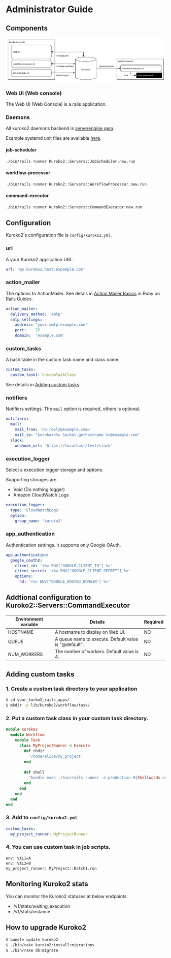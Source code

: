 # Administrator Guide

## Components

![](images/kuroko2-architecture.png)

### Web UI (Web console)

The Web UI (Web Console) is a rails application.


### Daemons

All kuroko2 daemons backend is [serverengine gem](https://github.com/fluent/serverengine).

Example systemd unit files are available [here](systemd).


#### job-scheduler


```bash
./bin/rails runner Kuroko2::Servers::JobScheduler.new.run
```

#### workflow-processor

```bash
./bin/rails runner Kuroko2::Servers::WorkflowProcessor.new.run
```

#### command-executor

```bash
./bin/rails runner Kuroko2::Servers::CommandExecutor.new.run
```

## Configuration

Kuroko2's configuration file is `config/kuroko2.yml`.

### url

A your Kuroko2 application URL.

```yaml
url: 'my.kuroko2.host.expample.com'
```

### action_mailer

The options to ActionMailer.
See detals in [Action Mailer Basics](http://guides.rubyonrails.org/action_mailer_basics.html#action-mailer-configuration) in Ruby on Rails Guides.

```yaml
action_mailer:
  delivery_method: 'smtp'
  smtp_settings:
    address: 'your.smtp.example.com'
    port:    25
    domain:  'example.com'
```

### custom_tasks

A hash table in the custom task name and class name.

```yaml
custom_tasks:
  custom_task1: CustomTaskClass
```

See details in [Adding custom tasks](#adding-custom-tasks).

### notifiers

Notifiers settings.
The `mail` option is required, others is optional.

```yaml
notifiers:
  mail:
    mail_from: 'no-reply@example.com>'
    mail_to: "kuroko+<%= Socket.gethostname %>@example.com"
  slack:
    webhook_url: 'https://localhost/test/slack'
```

### execution_logger

Select a execution logger storage and options.

Supporting storages are

- Void (Do nothing logger)
- Amazon CloudWatch Logs


```yaml
execution_logger:
  type: 'CloudWatchLogs'
  option:
    group_name: 'kuroko2'
```

### app_authentication

Authentication settings. it supports only Google OAuth.

```yaml
app_authentication:
  google_oauth2:
    client_id: '<%= ENV["GOOGLE_CLIENT_ID"] %>'
    client_secret: '<%= ENV["GOOGLE_CLIENT_SECRET"] %>'
    options:
      hd: '<%= ENV["GOOGLE_HOSTED_DOMAIN"] %>'
```

## Addtional configuration to Kuroko2::Servers::CommandExecutor

Environment variable  | Details                                               |  Required
----------------------|-------------------------------------------------------|-----------
HOSTNAME              | A hostname to display on Web UI.                      |  NO
QUEUE                 | A queue name to execute. Default value is "@default". |  NO
NUM_WORKERS           | The number of workers. Default value is 4.            |  NO

## Adding custom tasks

### 1. Create a custom task directory to your application

```bash
$ cd your_kurko2_rails_apps/
$ mkdir -p lib/kuroko2/workflow/task/
```

### 2. Put a custom task class in your custom task directory.

```ruby
module Kuroko2
  module Workflow
    module Task
      class MyProjectRunner < Execute
        def chdir
          '/home/alice/my_project'
        end

        def shell
          "bundle exec ./bin/rails runner -e production #{Shellwords.escape(option)}"
        end
      end
    end
  end
end
```

### 3. Add to `config/kuroko2.yml`

```yaml
custom_tasks:
  my_project_runner: MyProjectRunner
```

### 4. You can use custom task in job scripts.

```
env: VAL1=A
env: VAL2=B
my_project_runner: MyProject::Batch1.run
```

## Monitoring Kuroko2 stats

You can monitor the Kuroko2 statuses at below endpoints.

* /v1/stats/waiting_execution
* /v1/stats/instance

## How to upgrade Kuroko2

```bash
$ bundle update kuroko2
$ ./bin/rake kuroko2:install:migrations
$ ./bin/rake db:migrate
```
